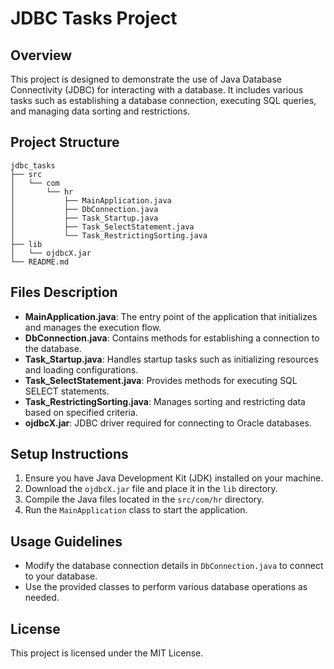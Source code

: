 # JDBC Tasks Project

## Overview
This project is designed to demonstrate the use of Java Database Connectivity (JDBC) for interacting with a database. It includes various tasks such as establishing a database connection, executing SQL queries, and managing data sorting and restrictions.

## Project Structure
```
jdbc_tasks
├── src
│   └── com
│       └── hr
│           ├── MainApplication.java
│           ├── DbConnection.java
│           ├── Task_Startup.java
│           ├── Task_SelectStatement.java
│           └── Task_RestrictingSorting.java
├── lib
│   └── ojdbcX.jar
└── README.md
```

## Files Description
- **MainApplication.java**: The entry point of the application that initializes and manages the execution flow.
- **DbConnection.java**: Contains methods for establishing a connection to the database.
- **Task_Startup.java**: Handles startup tasks such as initializing resources and loading configurations.
- **Task_SelectStatement.java**: Provides methods for executing SQL SELECT statements.
- **Task_RestrictingSorting.java**: Manages sorting and restricting data based on specified criteria.
- **ojdbcX.jar**: JDBC driver required for connecting to Oracle databases.

## Setup Instructions
1. Ensure you have Java Development Kit (JDK) installed on your machine.
2. Download the `ojdbcX.jar` file and place it in the `lib` directory.
3. Compile the Java files located in the `src/com/hr` directory.
4. Run the `MainApplication` class to start the application.

## Usage Guidelines
- Modify the database connection details in `DbConnection.java` to connect to your database.
- Use the provided classes to perform various database operations as needed.

## License
This project is licensed under the MIT License.